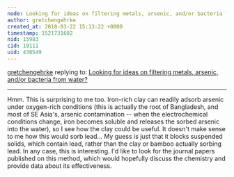 ```yaml
---
node: Looking for ideas on filtering metals, arsenic, and/or bacteria from water?
author: gretchengehrke
created_at: 2018-03-22 15:13:22 +0000
timestamp: 1521731602
nid: 15983
cid: 19111
uid: 430549
---
```




[gretchengehrke](../profile/gretchengehrke) replying to: [Looking for ideas on filtering metals, arsenic, and/or bacteria from water?](../notes/stevie/03-20-2018/looking-for-ideas-on-filtering-metals-arsenic-and-or-bacteria-from-water)

----
Hmm. This is surprising to me too. Iron-rich clay can readily adsorb arsenic under oxygen-rich conditions (this is actually the root of Bangladesh, and most of SE Asia's, arsenic contamination -- when the electrochemical conditions change, iron becomes soluble and releases the sorbed arsenic into the water), so I see how the clay could be useful. It doesn't make sense to me how this would sorb lead... My guess is just that it blocks suspended solids, which contain lead, rather than the clay or bamboo actually sorbing lead. In any case, this is interesting. I'd like to look for the journal papers published on this method, which would hopefully discuss the chemistry and provide data about its effectiveness. 